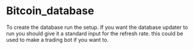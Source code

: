# Bitcoin_database
To create the database run the setup.
If you want the database updater to run you should give it a standard input for the refresh rate.
this could be used to make a trading bot if you want to.
